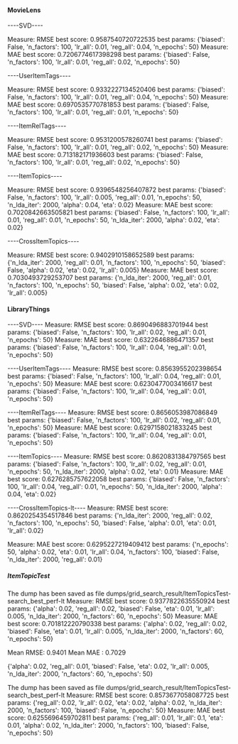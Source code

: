 #### MovieLens

----SVD----

Measure: RMSE
best score: 0.9587540720722535
best params: {'biased': False, 'n_factors': 100, 'lr_all': 0.01, 'reg_all': 0.04, 'n_epochs': 50}
Measure: MAE
best score: 0.7206774617398298
best params: {'biased': False, 'n_factors': 100, 'lr_all': 0.01, 'reg_all': 0.02, 'n_epochs': 50}

----UserItemTags----

Measure: RMSE
best score: 0.9332227134520406
best params: {'biased': False, 'n_factors': 100, 'lr_all': 0.01, 'reg_all': 0.04, 'n_epochs': 50}
Measure: MAE
best score: 0.6970535770781853
best params: {'biased': False, 'n_factors': 100, 'lr_all': 0.01, 'reg_all': 0.01, 'n_epochs': 50}

----ItemRelTags----

Measure: RMSE
best score: 0.9531200578260741
best params: {'biased': False, 'n_factors': 100, 'lr_all': 0.01, 'reg_all': 0.02, 'n_epochs': 50}
Measure: MAE
best score: 0.713182171936603
best params: {'biased': False, 'n_factors': 100, 'lr_all': 0.01, 'reg_all': 0.02, 'n_epochs': 50}

----ItemTopics----

Measure: RMSE
best score: 0.9396548256407872
best params: {'biased': False, 'n_factors': 100, 'lr_all': 0.005, 'reg_all': 0.01, 'n_epochs': 50, 'n_lda_iter': 2000, 'alpha': 0.04, 'eta': 0.02}
Measure: MAE
best score: 0.7020842663505821
best params: {'biased': False, 'n_factors': 100, 'lr_all': 0.01, 'reg_all': 0.01, 'n_epochs': 50, 'n_lda_iter': 2000, 'alpha': 0.02, 'eta': 0.02}

----CrossItemTopics----

Measure: RMSE
best score: 0.9402910158652589
best params: {'n_lda_iter': 2000, 'reg_all': 0.01, 'n_factors': 100, 'n_epochs': 50, 'biased': False, 'alpha': 0.02, 'eta': 0.02, 'lr_all': 0.005}
Measure: MAE
best score: 0.7030493729253707
best params: {'n_lda_iter': 2000, 'reg_all': 0.01, 'n_factors': 100, 'n_epochs': 50, 'biased': False, 'alpha': 0.02, 'eta': 0.02, 'lr_all': 0.005}



#### LibraryThings

----SVD----
Measure: RMSE
best score: 0.8690496883701944
best params: {'biased': False, 'n_factors': 100, 'lr_all': 0.02, 'reg_all': 0.01, 'n_epochs': 50}
Measure: MAE
best score: 0.6322646886471357
best params: {'biased': False, 'n_factors': 100, 'lr_all': 0.04, 'reg_all': 0.01, 'n_epochs': 50}

----UserItemTags----
Measure: RMSE
best score: 0.8563955202398654
best params: {'biased': False, 'n_factors': 100, 'lr_all': 0.04, 'reg_all': 0.01, 'n_epochs': 50}
Measure: MAE
best score: 0.6230477003416617
best params: {'biased': False, 'n_factors': 100, 'lr_all': 0.04, 'reg_all': 0.01, 'n_epochs': 50}

----ItemRelTags----
Measure: RMSE
best score: 0.8656053987086849
best params: {'biased': False, 'n_factors': 100, 'lr_all': 0.02, 'reg_all': 0.01, 'n_epochs': 50}
Measure: MAE
best score: 0.6297158021833245
best params: {'biased': False, 'n_factors': 100, 'lr_all': 0.04, 'reg_all': 0.01, 'n_epochs': 50}

----ItemTopics----
Measure: RMSE
best score: 0.8620831384797565
best params: {'biased': False, 'n_factors': 100, 'lr_all': 0.02, 'reg_all': 0.01, 'n_epochs': 50, 'n_lda_iter': 2000, 'alpha': 0.02, 'eta': 0.01}
Measure: MAE
best score: 0.6276285757622058
best params: {'biased': False, 'n_factors': 100, 'lr_all': 0.04, 'reg_all': 0.01, 'n_epochs': 50, 'n_lda_iter': 2000, 'alpha': 0.04, 'eta': 0.02}

----CrossItemTopics-lt----
Measure: RMSE
best score: 0.8620254354517846
best params: {'n_lda_iter': 2000, 'reg_all': 0.02, 'n_factors': 100, 'n_epochs': 50, 'biased': False, 'alpha': 0.01, 'eta': 0.01, 'lr_all': 0.02}

Measure: MAE
best score: 0.6295227219409412
best params: {'n_epochs': 50, 'alpha': 0.02, 'eta': 0.01, 'lr_all': 0.04, 'n_factors': 100, 'biased': False, 'n_lda_iter': 2000, 'reg_all': 0.01}





##### ItemTopicTest

The dump has been saved as file dumps/grid_search_result/ItemTopicsTest-search_best_perf-lt
Measure: RMSE
best score: 0.9377822635550924
best params: {'alpha': 0.02, 'reg_all': 0.02, 'biased': False, 'eta': 0.01, 'lr_all': 0.005, 'n_lda_iter': 2000, 'n_factors': 60, 'n_epochs': 50}
Measure: MAE
best score: 0.701812220790338
best params: {'alpha': 0.02, 'reg_all': 0.02, 'biased': False, 'eta': 0.01, 'lr_all': 0.005, 'n_lda_iter': 2000, 'n_factors': 60, 'n_epochs': 50}

Mean RMSE: 0.9401
Mean MAE : 0.7029

{'alpha': 0.02, 'reg_all': 0.01, 'biased': False, 'eta': 0.02, 'lr_all': 0.005, 'n_lda_iter': 2000, 'n_factors': 60, 'n_epochs': 50}

The dump has been saved as file dumps/grid_search_result/ItemTopicsTest-search_best_perf-lt
Measure: RMSE
best score: 0.8573677058087725
best params: {'reg_all': 0.02, 'lr_all': 0.02, 'eta': 0.02, 'alpha': 0.02, 'n_lda_iter': 2000, 'n_factors': 100, 'biased': False, 'n_epochs': 50}
Measure: MAE
best score: 0.6255696459702811
best params: {'reg_all': 0.01, 'lr_all': 0.1, 'eta': 0.01, 'alpha': 0.02, 'n_lda_iter': 2000, 'n_factors': 100, 'biased': False, 'n_epochs': 50}
